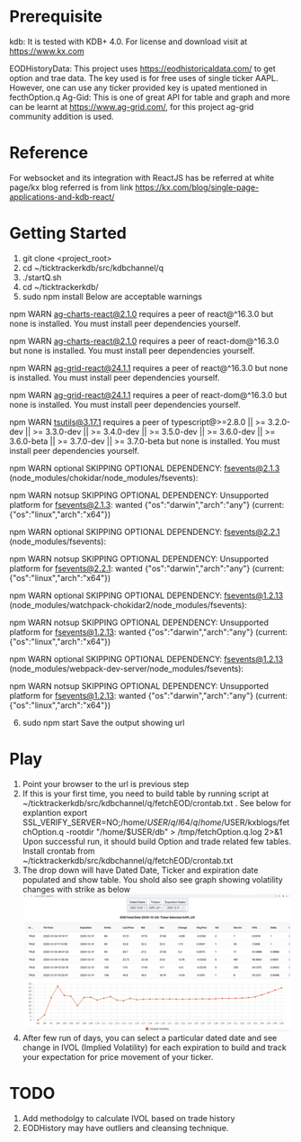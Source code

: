 # Prerequisite
kdb: It is tested with KDB+ 4.0. For license and download visit at https://www.kx.com

EODHistoryData: This project uses https://eodhistoricaldata.com/ to get option and trae data. The key used is for free uses of single ticker AAPL. However, one can use any ticker provided key is upated mentioned in fecthOption.q
Ag-Gid: This is one of great API for table and graph and more can be learnt at https://www.ag-grid.com/, for this project ag-grid community addition is used.

# Reference
For websocket and its integration with ReactJS has be referred at white page/kx blog referred is from link https://kx.com/blog/single-page-applications-and-kdb-react/

# Getting Started

1. git clone <project_root>
2. cd ~/ticktrackerkdb/src/kdbchannel/q
3. ./startQ.sh
4. cd ~/ticktrackerkdb/
5. sudo npm install
    Below are acceptable warnings

npm WARN ag-charts-react@2.1.0 requires a peer of react@^16.3.0 but none is installed. You must install peer dependencies yourself.

npm WARN ag-charts-react@2.1.0 requires a peer of react-dom@^16.3.0 but none is installed. You must install peer dependencies yourself.

npm WARN ag-grid-react@24.1.1 requires a peer of react@^16.3.0 but none is installed. You must install peer dependencies yourself.

npm WARN ag-grid-react@24.1.1 requires a peer of react-dom@^16.3.0 but none is installed. You must install peer dependencies yourself.

npm WARN tsutils@3.17.1 requires a peer of typescript@>=2.8.0 || >= 3.2.0-dev || >= 3.3.0-dev || >= 3.4.0-dev || >= 3.5.0-dev || >= 3.6.0-dev || >= 3.6.0-beta || >= 3.7.0-dev || >= 3.7.0-beta but none is installed. You must install peer dependencies yourself.

npm WARN optional SKIPPING OPTIONAL DEPENDENCY: fsevents@2.1.3 (node_modules/chokidar/node_modules/fsevents):

npm WARN notsup SKIPPING OPTIONAL DEPENDENCY: Unsupported platform for fsevents@2.1.3: wanted {"os":"darwin","arch":"any"} (current: {"os":"linux","arch":"x64"})

npm WARN optional SKIPPING OPTIONAL DEPENDENCY: fsevents@2.2.1 (node_modules/fsevents):

npm WARN notsup SKIPPING OPTIONAL DEPENDENCY: Unsupported platform for fsevents@2.2.1: wanted {"os":"darwin","arch":"any"} (current: {"os":"linux","arch":"x64"})

npm WARN optional SKIPPING OPTIONAL DEPENDENCY: fsevents@1.2.13 (node_modules/watchpack-chokidar2/node_modules/fsevents):

npm WARN notsup SKIPPING OPTIONAL DEPENDENCY: Unsupported platform for fsevents@1.2.13: wanted {"os":"darwin","arch":"any"} (current: {"os":"linux","arch":"x64"})

npm WARN optional SKIPPING OPTIONAL DEPENDENCY: fsevents@1.2.13 (node_modules/webpack-dev-server/node_modules/fsevents):

npm WARN notsup SKIPPING OPTIONAL DEPENDENCY: Unsupported platform for fsevents@1.2.13: wanted {"os":"darwin","arch":"any"} (current: {"os":"linux","arch":"x64"})

6. sudo npm start
    Save the output showing url 

# Play

1. Point your browser to the url is previous step
2. If this is your first time, you need to build table by running script at ~/ticktrackerkdb/src/kdbchannel/q/fetchEOD/crontab.txt . See below for explantion
    export SSL_VERIFY_SERVER=NO;/home/$USER/q/l64/q /home/$USER/kxblogs/fetchOption.q -rootdir \"/home/$USER/db\" > /tmp/fetchOption.q.log 2>&1
    Upon successful run, it should build Option and trade related few tables. Install crontab from  ~/ticktrackerkdb/src/kdbchannel/q/fetchEOD/crontab.txt
3. The drop down will have Dated Date, Ticker and expiration date populated and show table. You shold also see graph showing volatility changes with strike as below
    ![Implied Volatilty](https://github.com/vvishwa/ticktrackerkdb/blob/main/public/OptionIVOL.png?raw=true)
4. After few run of days, you can select a particular dated date and see change in IVOL (Implied Volatility) for each expiration to build and track your expectation for price movement of your ticker.

# TODO

1. Add methodolgy to calculate IVOL based on trade history
2. EODHistory may have outliers and cleansing technique.
